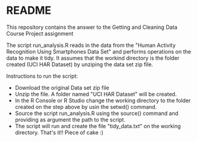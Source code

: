 # README
This repository contains the answer to the Getting and Cleaning Data Course Project assignment

The script run_analysis.R reads in the data from the "Human Activity Recognition Using Smartphones Data Set" and performs operations on the data to make it tidy.
It assumes that the workind directory is the folder created (UCI HAR Dataset) by unziping the data set zip file.

Instructions to run the script:
- Download the original Data set zip file
- Unzip the file. A folder named "UCI HAR Dataset" will be created.
- In the R Console or R Studio change the working directory to the folder created on the step above by usin the setwd() command.
- Source the script run_analysis.R using the source() command and providing as argument the path to the script.
- The script will run and create the file "tidy_data.txt" on the working directory. That's it!! Piece of cake :) 
